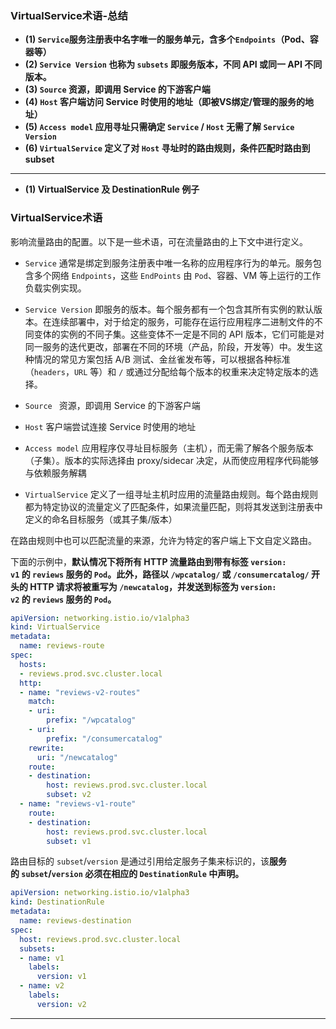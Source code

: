 ### VirtualService术语-总结

- **(1) `Service`服务注册表中名字唯一的服务单元，含多个`Endpoints`（Pod、容器等）**
- **(2) `Service Version` 也称为 `subsets` 即服务版本，不同 API 或同一 API 不同版本。**
- **(3) `Source` 资源，即调用 Service 的下游客户端**
- **(4) `Host` 客户端访问 Service 时使用的地址（即被VS绑定/管理的服务的地址）**
- **(5) `Access model` 应用寻址只需确定 `Service` / `Host` 无需了解 `Service Version`**
- **(6) `VirtualService` 定义了对 `Host` 寻址时的路由规则，条件匹配时路由到 subset**

---

- **(1) VirtualService 及 DestinationRule 例子**

### VirtualService术语

影响流量路由的配置。以下是一些术语，可在流量路由的上下文中进行定义。

- `Service` 通常是绑定到服务注册表中唯一名称的应用程序行为的单元。服务包含多个网络 `Endpoints`，这些 `EndPoints` 由 `Pod`、容器、VM 等上运行的工作负载实例实现。

- `Service Version` 即服务的版本。每个服务都有一个包含其所有实例的默认版本。在连续部署中，对于给定的服务，可能存在运行应用程序二进制文件的不同变体的实例的不同子集。这些变体不一定是不同的 API 版本，它们可能是对同一服务的迭代更改，部署在不同的环境（产品，阶段，开发等）中。发生这种情况的常见方案包括 A/B 测试、金丝雀发布等，可以根据各种标准（`headers`，`URL` 等）和 `/` 或通过分配给每个版本的权重来决定特定版本的选择。

- `Source ` 资源，即调用 Service 的下游客户端

- `Host` 客户端尝试连接 Service 时使用的地址

- `Access model` 应用程序仅寻址目标服务（主机），而无需了解各个服务版本（子集）。版本的实际选择由 proxy/sidecar 决定，从而使应用程序代码能够与依赖服务解耦

- `VirtualService` 定义了一组寻址主机时应用的流量路由规则。每个路由规则都为特定协议的流量定义了匹配条件，如果流量匹配，则将其发送到注册表中定义的命名目标服务（或其子集/版本）

在路由规则中也可以匹配流量的来源，允许为特定的客户端上下文自定义路由。

下面的示例中，**默认情况下将所有 HTTP 流量路由到带有标签 `version: v1` 的 `reviews` 服务的 `Pod`。此外，路径以 `/wpcatalog/` 或 `/consumercatalog/` 开头的 HTTP 请求将被重写为 `/newcatalog`，并发送到标签为 `version: v2` 的 `reviews` 服务的 `Pod`。**

```yaml
apiVersion: networking.istio.io/v1alpha3
kind: VirtualService
metadata:
  name: reviews-route
spec:
  hosts:
  - reviews.prod.svc.cluster.local
  http:
  - name: "reviews-v2-routes"
    match:
    - uri:
        prefix: "/wpcatalog"
    - uri:
        prefix: "/consumercatalog"
    rewrite:
      uri: "/newcatalog"
    route:
    - destination:
        host: reviews.prod.svc.cluster.local
        subset: v2
  - name: "reviews-v1-route"
    route:
    - destination:
        host: reviews.prod.svc.cluster.local
        subset: v1
```

路由目标的 `subset`/`version` 是通过引用给定服务子集来标识的，该**服务的 `subset`/`version` 必须在相应的 `DestinationRule` 中声明。**

```yaml
apiVersion: networking.istio.io/v1alpha3
kind: DestinationRule
metadata:
  name: reviews-destination
spec:
  host: reviews.prod.svc.cluster.local
  subsets:
  - name: v1
    labels:
      version: v1
  - name: v2
    labels:
      version: v2
```

---
